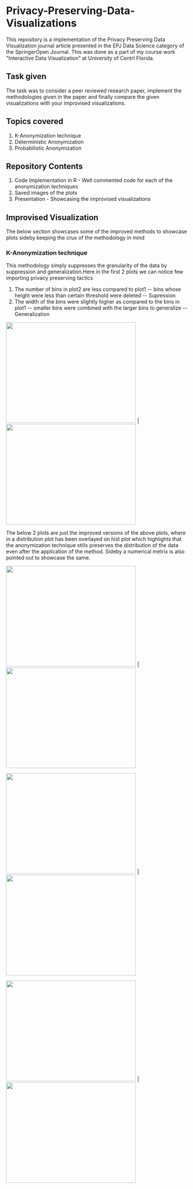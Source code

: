 # Privacy-Preserving-Data-Visualizations
This repository is a implementation of the Privacy Preserving Data Visualization journal article presented in the EPJ Data Science category of the SpringerOpen Journal. This was done as a part of my course work "Interactive Data Visualization" at University of Centrl Florida.

## Task given
The task was to consider a peer reviewed research paper, implement the methodologies given in the paper and finally compare the given visualizations with your improvised visualizations.

## Topics covered
1. K-Anonymization technique
2. Deterministic Anonymization
3. Probabilistic Anonymization

## Repository Contents
1. Code Implementation in R - Well commented code for each of the anonymization techniques 
2. Saved images of the plots
3. Presentation - Showcasing the improvised visualizations

## Improvised Visualization
The below section showcases some of the improved methods to showcase plots sideby keeping the crux of the methodology in mind

### K-Anonymization technique
This methodology simply suppresses the granularity of the data by suppression and generalization.Here in the first 2 plots we can notice few importing privacy preserving tactics
1. The number of bins in plot2 are less compared to plot1 -- bins whose height were less than certain threshold were deleted -- Supression
2. The width of the bins were slightly higher as compared to the bins in plot1 -- smaller bins were combined with the larger bins to generalize -- Generalization

<img src="https://user-images.githubusercontent.com/95454351/227352547-02acecf9-886d-4a09-b484-10e6d78ab996.png" width="356" height="275"> |
<img src="https://user-images.githubusercontent.com/95454351/227352552-1c1e78c8-78aa-4ca2-a69b-6865f1ddbda0.png" width="356" height="275">

The below 2 plots are just the improved versions of the above plots, where in a distribution plot has been overlayed on hist plot which highlights that the anonymization technique stills preserves the distribution of the data even after the application of the method. Sideby a numerical metrix is also pointed out to showcase the same. 

<img src="https://user-images.githubusercontent.com/95454351/227352554-77ad3729-609d-4bd1-b3c4-240e7417298c.png" width="356" height="275"> |
<img src="https://user-images.githubusercontent.com/95454351/227352556-3453d091-1c49-4638-a41e-3e7305372bd4.png" width="356" height="275">

<img src="https://user-images.githubusercontent.com/95454351/227352559-1eafbb16-8f1c-4fd3-858d-aeb3437d44ed.png" width="356" height="275"> |
<img src="https://user-images.githubusercontent.com/95454351/227352561-c3875340-d4ce-4c96-ac89-5d02512bd3ab.png" width="356" height="275">

<img src="https://user-images.githubusercontent.com/95454351/227352564-9ae3d24e-66b9-43f6-afc4-6fba7df20f1a.png" width="356" height="275"> |
<img src="https://user-images.githubusercontent.com/95454351/227352567-2b9c7c0f-e392-47a0-838f-91ce0d6cbd27.png" width="356" height="275">
